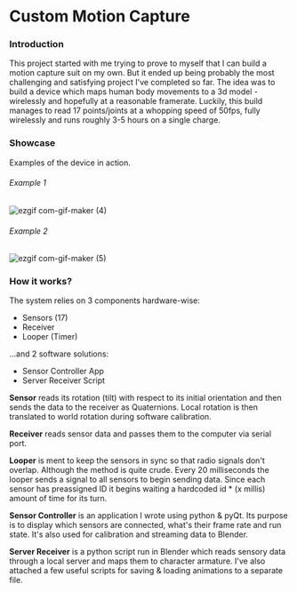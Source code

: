 # Custom Motion Capture
### Introduction
This project started with me trying to prove to myself that I can build a motion capture suit on my own. But it ended up being probably the most challenging and satisfying project I've completed so far.
The idea was to build a device which maps human body movements to a 3d model - wirelessly and hopefully at a reasonable framerate.
Luckily, this build manages to read 17 points/joints at a whopping speed of 50fps, fully wirelessly and runs roughly 3-5 hours on a single charge.



### Showcase
Examples of the device in action.
###### Example 1
![ezgif com-gif-maker (4)](https://user-images.githubusercontent.com/21182768/157411346-16d4fb16-f659-4abd-ba81-64916bb2bffd.gif)

###### Example 2
![ezgif com-gif-maker (5)](https://user-images.githubusercontent.com/21182768/157413374-0a718f3c-9549-4cba-9a7f-0f41efe5849c.gif)



### How it works?
The system relies on 3 components hardware-wise:
- Sensors (17)
- Receiver
- Looper (Timer)

...and 2 software solutions:
- Sensor Controller App
- Server Receiver Script

**Sensor** reads its rotation (tilt) with respect to its initial orientation and then sends the data to the receiver as Quaternions. Local rotation is then translated to world rotation during software calibration.

**Receiver** reads sensor data and passes them to the computer via serial port.

**Looper** is ment to keep the sensors in sync so that radio signals don't overlap. Although the method is quite crude. Every 20 milliseconds the looper sends a signal to all sensors to begin sending data. Since each sensor has preassigned ID it begins waiting a hardcoded id * (x millis) amount of time for its turn.

**Sensor Controller** is an application I wrote using python & pyQt. Its purpose is to display which sensors are connected, what's their frame rate and run state. It's also used for calibration and streaming data to Blender.

**Server Receiver** is a python script run in Blender which reads sensory data through a local server and maps them to character armature. I've also attached a few useful scripts for saving & loading animations to a separate file.
